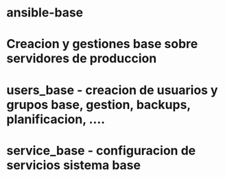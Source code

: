 # ansible-base

# Creacion y gestiones base sobre servidores de produccion

# users_base -  creacion de usuarios y grupos base, gestion, backups, planificacion, ....
# service_base - configuracion de servicios sistema base
